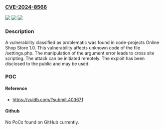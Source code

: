 ### [CVE-2024-8566](https://cve.mitre.org/cgi-bin/cvename.cgi?name=CVE-2024-8566)
![](https://img.shields.io/static/v1?label=Product&message=Online%20Shop%20Store&color=blue)
![](https://img.shields.io/static/v1?label=Version&message=%3D%201.0%20&color=brighgreen)
![](https://img.shields.io/static/v1?label=Vulnerability&message=CWE-79%20Cross%20Site%20Scripting&color=brighgreen)

### Description

A vulnerability classified as problematic was found in code-projects Online Shop Store 1.0. This vulnerability affects unknown code of the file /settings.php. The manipulation of the argument error leads to cross site scripting. The attack can be initiated remotely. The exploit has been disclosed to the public and may be used.

### POC

#### Reference
- https://vuldb.com/?submit.403671

#### Github
No PoCs found on GitHub currently.

